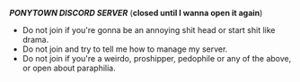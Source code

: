 ***PONYTOWN DISCORD SERVER*** (**closed until I wanna open it again**)

- Do not join if you're gonna be an annoying shit head or start shit like drama.
- Do not join and try to tell me how to manage my server.
- Do not join if you're a weirdo, proshipper, pedophile or any of the above, or open about paraphilia.
